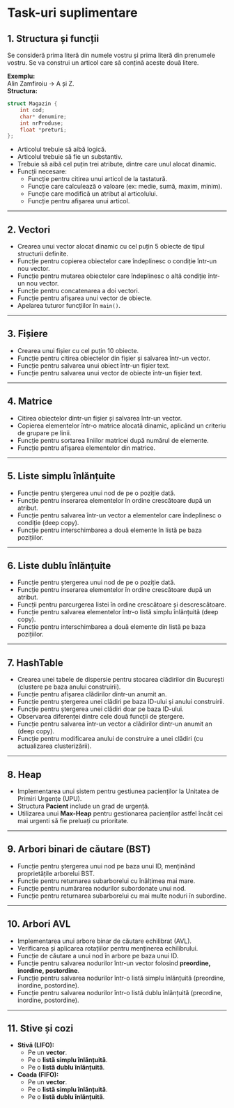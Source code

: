 # Task-uri suplimentare

## 1. Structura și funcții
Se consideră prima literă din numele vostru și prima literă din prenumele vostru. Se va construi un articol care să conțină aceste două litere.

**Exemplu:**  
Alin Zamfiroiu → A și Z.  
**Structura:**  
```c
struct Magazin {
    int cod;
    char* denumire;
    int nrProduse;
    float *preturi;
};
```
- Articolul trebuie să aibă logică.
- Articolul trebuie să fie un substantiv.
- Trebuie să aibă cel puțin trei atribute, dintre care unul alocat dinamic.
- Funcții necesare:
  - Funcție pentru citirea unui articol de la tastatură.
  - Funcție care calculează o valoare (ex: medie, sumă, maxim, minim).
  - Funcție care modifică un atribut al articolului.
  - Funcție pentru afișarea unui articol.

---

## 2. Vectori
- Crearea unui vector alocat dinamic cu cel puțin 5 obiecte de tipul structurii definite.
- Funcție pentru copierea obiectelor care îndeplinesc o condiție într-un nou vector.
- Funcție pentru mutarea obiectelor care îndeplinesc o altă condiție într-un nou vector.
- Funcție pentru concatenarea a doi vectori.
- Funcție pentru afișarea unui vector de obiecte.
- Apelarea tuturor funcțiilor în `main()`.

---

## 3. Fișiere
- Crearea unui fișier cu cel puțin 10 obiecte.
- Funcție pentru citirea obiectelor din fișier și salvarea într-un vector.
- Funcție pentru salvarea unui obiect într-un fișier text.
- Funcție pentru salvarea unui vector de obiecte într-un fișier text.

---

## 4. Matrice
- Citirea obiectelor dintr-un fișier și salvarea într-un vector.
- Copierea elementelor într-o matrice alocată dinamic, aplicând un criteriu de grupare pe linii.
- Funcție pentru sortarea liniilor matricei după numărul de elemente.
- Funcție pentru afișarea elementelor din matrice.

---

## 5. Liste simplu înlănțuite
- Funcție pentru ștergerea unui nod de pe o poziție dată.
- Funcție pentru inserarea elementelor în ordine crescătoare după un atribut.
- Funcție pentru salvarea într-un vector a elementelor care îndeplinesc o condiție (deep copy).
- Funcție pentru interschimbarea a două elemente în listă pe baza pozițiilor.

---

## 6. Liste dublu înlănțuite
- Funcție pentru ștergerea unui nod de pe o poziție dată.
- Funcție pentru inserarea elementelor în ordine crescătoare după un atribut.
- Funcții pentru parcurgerea listei în ordine crescătoare și descrescătoare.
- Funcție pentru salvarea elementelor într-o listă simplu înlănțuită (deep copy).
- Funcție pentru interschimbarea a două elemente din listă pe baza pozițiilor.

---

## 7. HashTable
- Crearea unei tabele de dispersie pentru stocarea clădirilor din București (clustere pe baza anului construirii).
- Funcție pentru afișarea clădirilor dintr-un anumit an.
- Funcție pentru ștergerea unei clădiri pe baza ID-ului și anului construirii.
- Funcție pentru ștergerea unei clădiri doar pe baza ID-ului.
- Observarea diferenței dintre cele două funcții de ștergere.
- Funcție pentru salvarea într-un vector a clădirilor dintr-un anumit an (deep copy).
- Funcție pentru modificarea anului de construire a unei clădiri (cu actualizarea clusterizării).

---

## 8. Heap
- Implementarea unui sistem pentru gestiunea pacienților la Unitatea de Primiri Urgențe (UPU).
- Structura **Pacient** include un grad de urgență.
- Utilizarea unui **Max-Heap** pentru gestionarea pacienților astfel încât cei mai urgenti să fie preluați cu prioritate.

---

## 9. Arbori binari de căutare (BST)
- Funcție pentru ștergerea unui nod pe baza unui ID, menținând proprietățile arborelui BST.
- Funcție pentru returnarea subarborelui cu înălțimea mai mare.
- Funcție pentru numărarea nodurilor subordonate unui nod.
- Funcție pentru returnarea subarborelui cu mai multe noduri în subordine.

---

## 10. Arbori AVL
- Implementarea unui arbore binar de căutare echilibrat (AVL).
- Verificarea și aplicarea rotațiilor pentru menținerea echilibrului.
- Funcție de căutare a unui nod în arbore pe baza unui ID.
- Funcție pentru salvarea nodurilor într-un vector folosind **preordine, inordine, postordine**.
- Funcție pentru salvarea nodurilor într-o listă simplu înlănțuită (preordine, inordine, postordine).
- Funcție pentru salvarea nodurilor într-o listă dublu înlănțuită (preordine, inordine, postordine).

---

## 11. Stive și cozi
- **Stivă (LIFO):**
  - Pe un **vector**.
  - Pe o **listă simplu înlănțuită**.
  - Pe o **listă dublu înlănțuită**.
- **Coada (FIFO):**
  - Pe un **vector**.
  - Pe o **listă simplu înlănțuită**.
  - Pe o **listă dublu înlănțuită**.

